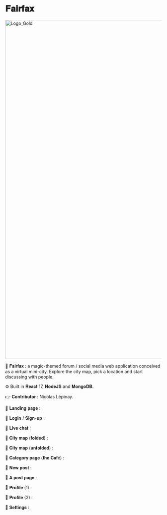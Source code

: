 # 𝐅𝐚𝐢𝐫𝐟𝐚𝐱

<img width="1093" alt="Logo_Gold" src="https://user-images.githubusercontent.com/87578863/166494008-a7f25f7b-16f8-4d92-94f9-b8fe499d05ea.png">

💬 𝐅𝐚𝐢𝐫𝐟𝐚𝐱 : a magic-themed forum / social media web application conceived as a virtual mini-city. Explore the city map, pick a location and start discussing with people.

⚙️ Built in 𝐑𝐞𝐚𝐜𝐭 17, 𝐍𝐨𝐝𝐞𝐉𝐒 and 𝐌𝐨𝐧𝐠𝐨𝐃𝐁. 

👉 𝐂𝐨𝐧𝐭𝐫𝐢𝐛𝐮𝐭𝐨𝐫 : Nicolas Lépinay.

 
📸 𝐋𝐚𝐧𝐝𝐢𝐧𝐠 𝐩𝐚𝐠𝐞 :
 
📸 𝐋𝐨𝐠𝐢𝐧 / 𝐒𝐢𝐠𝐧-𝐮𝐩 :

📸 𝐋𝐢𝐯𝐞 𝐜𝐡𝐚𝐭 :

📸 𝐂𝐢𝐭𝐲 𝐦𝐚𝐩 (𝐟𝐨𝐥𝐝𝐞𝐝) :

📸 𝐂𝐢𝐭𝐲 𝐦𝐚𝐩 (𝐮𝐧𝐟𝐨𝐥𝐝𝐞𝐝) :

📸 𝐂𝐚𝐭𝐞𝐠𝐨𝐫𝐲 𝐩𝐚𝐠𝐞 (𝐭𝐡𝐞 𝐂𝐚𝐟é) :

📸 𝐍𝐞𝐰 𝐩𝐨𝐬𝐭 :

📸 𝐀 𝐩𝐨𝐬𝐭 𝐩𝐚𝐠𝐞 :

📸 𝐏𝐫𝐨𝐟𝐢𝐥𝐞 (1) :

📸 𝐏𝐫𝐨𝐟𝐢𝐥𝐞 (2) :

📸 𝐒𝐞𝐭𝐭𝐢𝐧𝐠𝐬 :








  
